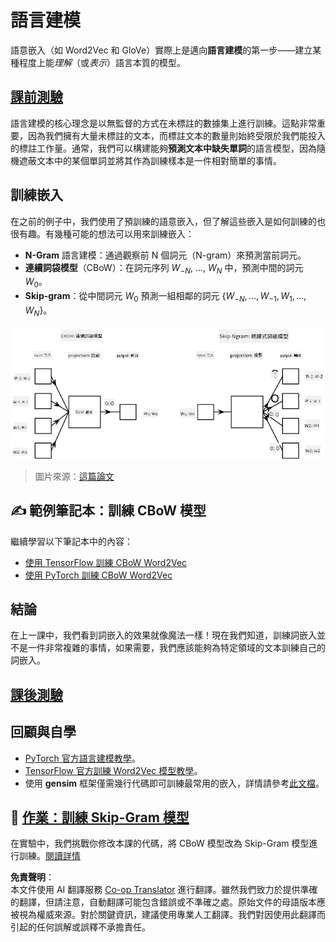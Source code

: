 <!--
CO_OP_TRANSLATOR_METADATA:
{
  "original_hash": "31b46ba1f3aa78578134d4829f88be53",
  "translation_date": "2025-08-26T08:29:44+00:00",
  "source_file": "lessons/5-NLP/15-LanguageModeling/README.md",
  "language_code": "mo"
}
-->
# 語言建模

語意嵌入（如 Word2Vec 和 GloVe）實際上是邁向**語言建模**的第一步——建立某種程度上能*理解*（或*表示*）語言本質的模型。

## [課前測驗](https://ff-quizzes.netlify.app/en/ai/quiz/29)

語言建模的核心理念是以無監督的方式在未標註的數據集上進行訓練。這點非常重要，因為我們擁有大量未標註的文本，而標註文本的數量則始終受限於我們能投入的標註工作量。通常，我們可以構建能夠**預測文本中缺失單詞**的語言模型，因為隨機遮蔽文本中的某個單詞並將其作為訓練樣本是一件相對簡單的事情。

## 訓練嵌入

在之前的例子中，我們使用了預訓練的語意嵌入，但了解這些嵌入是如何訓練的也很有趣。有幾種可能的想法可以用來訓練嵌入：

* **N-Gram** 語言建模：通過觀察前 N 個詞元（N-gram）來預測當前詞元。
* **連續詞袋模型**（CBoW）：在詞元序列 $W_{-N}$, ..., $W_N$ 中，預測中間的詞元 $W_0$。
* **Skip-gram**：從中間詞元 $W_0$ 預測一組相鄰的詞元 {$W_{-N},\dots, W_{-1}, W_1,\dots, W_N$}。

![來自於將單詞轉換為向量的論文中的圖片](../../../../../translated_images/example-algorithms-for-converting-words-to-vectors.fbe9207a726922f6f0f5de66427e8a6eda63809356114e28fb1fa5f4a83ebda7.mo.png)

> 圖片來源：[這篇論文](https://arxiv.org/pdf/1301.3781.pdf)

## ✍️ 範例筆記本：訓練 CBoW 模型

繼續學習以下筆記本中的內容：

* [使用 TensorFlow 訓練 CBoW Word2Vec](../../../../../lessons/5-NLP/15-LanguageModeling/CBoW-TF.ipynb)
* [使用 PyTorch 訓練 CBoW Word2Vec](../../../../../lessons/5-NLP/15-LanguageModeling/CBoW-PyTorch.ipynb)

## 結論

在上一課中，我們看到詞嵌入的效果就像魔法一樣！現在我們知道，訓練詞嵌入並不是一件非常複雜的事情，如果需要，我們應該能夠為特定領域的文本訓練自己的詞嵌入。

## [課後測驗](https://ff-quizzes.netlify.app/en/ai/quiz/30)

## 回顧與自學

* [PyTorch 官方語言建模教學](https://pytorch.org/tutorials/beginner/nlp/word_embeddings_tutorial.html)。
* [TensorFlow 官方訓練 Word2Vec 模型教學](https://www.TensorFlow.org/tutorials/text/word2vec)。
* 使用 **gensim** 框架僅需幾行代碼即可訓練最常用的嵌入，詳情請參考[此文檔](https://pytorch.org/tutorials/beginner/nlp/word_embeddings_tutorial.html)。

## 🚀 [作業：訓練 Skip-Gram 模型](lab/README.md)

在實驗中，我們挑戰你修改本課的代碼，將 CBoW 模型改為 Skip-Gram 模型進行訓練。[閱讀詳情](lab/README.md)

**免責聲明**：  
本文件使用 AI 翻譯服務 [Co-op Translator](https://github.com/Azure/co-op-translator) 進行翻譯。雖然我們致力於提供準確的翻譯，但請注意，自動翻譯可能包含錯誤或不準確之處。原始文件的母語版本應被視為權威來源。對於關鍵資訊，建議使用專業人工翻譯。我們對因使用此翻譯而引起的任何誤解或誤釋不承擔責任。